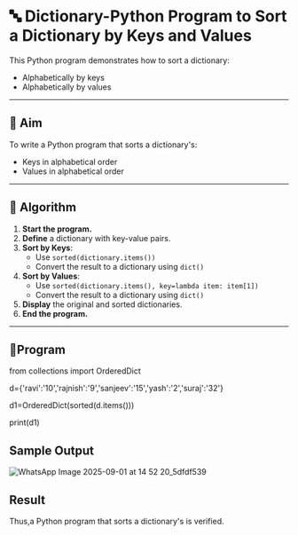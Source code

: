 # 🔤 Dictionary-Python Program to Sort a Dictionary by Keys and Values

This Python program demonstrates how to sort a dictionary:
- Alphabetically by keys
- Alphabetically by values

---

## 🎯 Aim

To write a Python program that sorts a dictionary's:
- Keys in alphabetical order
- Values in alphabetical order

---

## 🧠 Algorithm

1. **Start the program.**
2. **Define** a dictionary with key-value pairs.
3. **Sort by Keys**:
   - Use `sorted(dictionary.items())`
   - Convert the result to a dictionary using `dict()`
4. **Sort by Values**:
   - Use `sorted(dictionary.items(), key=lambda item: item[1])`
   - Convert the result to a dictionary using `dict()`
5. **Display** the original and sorted dictionaries.
6. **End the program.**

---

## 🧪Program
from collections import OrderedDict

d={'ravi':'10','rajnish':'9','sanjeev':'15','yash':'2','suraj':'32'}

d1=OrderedDict(sorted(d.items()))

print(d1)

## Sample Output

![WhatsApp Image 2025-09-01 at 14 52 20_5dfdf539](https://github.com/user-attachments/assets/2571423e-9f24-4eae-a313-9894c1506b35)

## Result
Thus,a Python program that sorts a dictionary's is verified.


